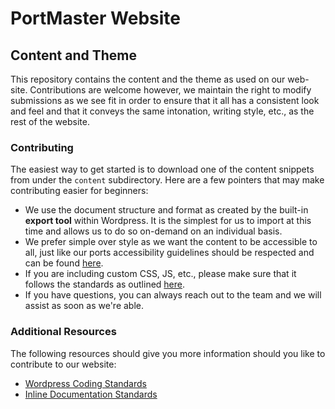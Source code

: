 # PortMaster Website

## Content and Theme

This repository contains the content and the theme as used on our web-site. Contributions are welcome however, we maintain the right to modify submissions as we see fit
in order to ensure that it all has a consistent look and feel and that it conveys the same intonation, writing style, etc., as the rest of the website.

### Contributing

The easiest way to get started is to download one of the content snippets from under the `content` subdirectory. Here are a few pointers that may make contributing easier for beginners:
* We use the document structure and format as created by the built-in **export tool** within Wordpress. It is the simplest for us to import at this time and allows us to do so on-demand on an individual basis.
* We prefer simple over style as we want the content to be accessible to all, just like our ports accessibility guidelines should be respected and can be found [here](https://developer.wordpress.org/coding-standards/wordpress-coding-standards/#accessibility-standards).
* If you are including custom CSS, JS, etc., please make sure that it follows the standards as outlined [here](https://developer.wordpress.org/coding-standards/wordpress-coding-standards/#language-specific-standards).
* If you have questions, you can always reach out to the team and we will assist as soon as we're able.

### Additional Resources

The following resources should give you more information should you like to contribute to our website:
* [Wordpress Coding Standards](https://developer.wordpress.org/coding-standards/wordpress-coding-standards/)
* [Inline Documentation Standards](https://developer.wordpress.org/coding-standards/inline-documentation-standards/)
